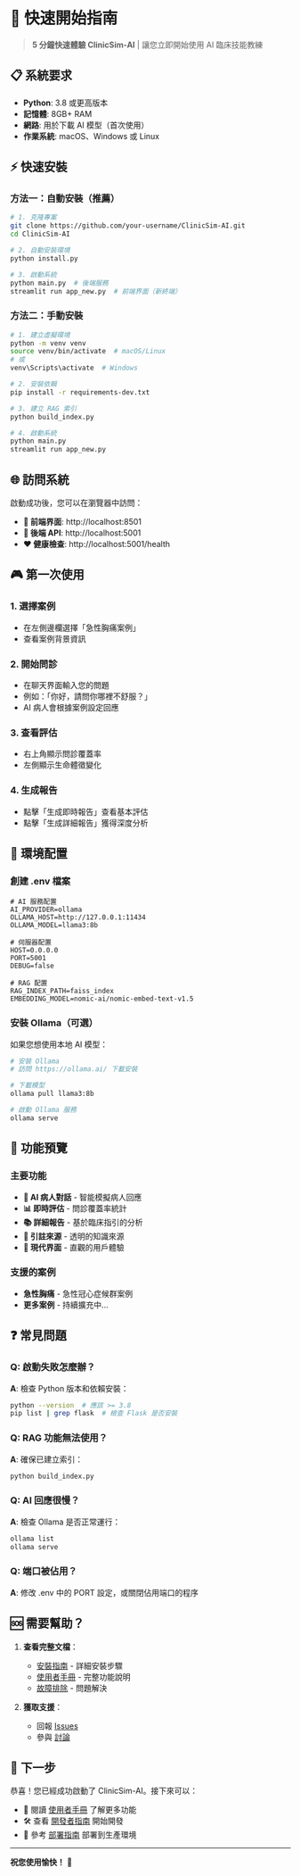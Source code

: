 # 🚀 快速開始指南

> **5 分鐘快速體驗 ClinicSim-AI** | 讓您立即開始使用 AI 臨床技能教練

## 📋 系統要求

- **Python**: 3.8 或更高版本
- **記憶體**: 8GB+ RAM
- **網路**: 用於下載 AI 模型（首次使用）
- **作業系統**: macOS、Windows 或 Linux

## ⚡ 快速安裝

### 方法一：自動安裝（推薦）

```bash
# 1. 克隆專案
git clone https://github.com/your-username/ClinicSim-AI.git
cd ClinicSim-AI

# 2. 自動安裝環境
python install.py

# 3. 啟動系統
python main.py  # 後端服務
streamlit run app_new.py  # 前端界面（新終端）
```

### 方法二：手動安裝

```bash
# 1. 建立虛擬環境
python -m venv venv
source venv/bin/activate  # macOS/Linux
# 或
venv\Scripts\activate  # Windows

# 2. 安裝依賴
pip install -r requirements-dev.txt

# 3. 建立 RAG 索引
python build_index.py

# 4. 啟動系統
python main.py
streamlit run app_new.py
```

## 🌐 訪問系統

啟動成功後，您可以在瀏覽器中訪問：

- **🎨 前端界面**: http://localhost:8501
- **🔧 後端 API**: http://localhost:5001
- **❤️ 健康檢查**: http://localhost:5001/health

## 🎮 第一次使用

### 1. 選擇案例
- 在左側邊欄選擇「急性胸痛案例」
- 查看案例背景資訊

### 2. 開始問診
- 在聊天界面輸入您的問題
- 例如：「你好，請問你哪裡不舒服？」
- AI 病人會根據案例設定回應

### 3. 查看評估
- 右上角顯示問診覆蓋率
- 左側顯示生命體徵變化

### 4. 生成報告
- 點擊「生成即時報告」查看基本評估
- 點擊「生成詳細報告」獲得深度分析

## 🔧 環境配置

### 創建 .env 檔案

```env
# AI 服務配置
AI_PROVIDER=ollama
OLLAMA_HOST=http://127.0.0.1:11434
OLLAMA_MODEL=llama3:8b

# 伺服器配置
HOST=0.0.0.0
PORT=5001
DEBUG=false

# RAG 配置
RAG_INDEX_PATH=faiss_index
EMBEDDING_MODEL=nomic-ai/nomic-embed-text-v1.5
```

### 安裝 Ollama（可選）

如果您想使用本地 AI 模型：

```bash
# 安裝 Ollama
# 訪問 https://ollama.ai/ 下載安裝

# 下載模型
ollama pull llama3:8b

# 啟動 Ollama 服務
ollama serve
```

## 🎯 功能預覽

### 主要功能
- **🤖 AI 病人對話** - 智能模擬病人回應
- **📊 即時評估** - 問診覆蓋率統計
- **📚 詳細報告** - 基於臨床指引的分析
- **📝 引註來源** - 透明的知識來源
- **🎨 現代界面** - 直觀的用戶體驗

### 支援的案例
- **急性胸痛** - 急性冠心症候群案例
- **更多案例** - 持續擴充中...

## ❓ 常見問題

### Q: 啟動失敗怎麼辦？
**A**: 檢查 Python 版本和依賴安裝：
```bash
python --version  # 應該 >= 3.8
pip list | grep flask  # 檢查 Flask 是否安裝
```

### Q: RAG 功能無法使用？
**A**: 確保已建立索引：
```bash
python build_index.py
```

### Q: AI 回應很慢？
**A**: 檢查 Ollama 是否正常運行：
```bash
ollama list
ollama serve
```

### Q: 端口被佔用？
**A**: 修改 .env 中的 PORT 設定，或關閉佔用端口的程序

## 🆘 需要幫助？

1. **查看完整文檔**：
   - [安裝指南](installation.md) - 詳細安裝步驟
   - [使用者手冊](user-manual.md) - 完整功能說明
   - [故障排除](troubleshooting.md) - 問題解決

2. **獲取支援**：
   - 回報 [Issues](https://github.com/your-username/ClinicSim-AI/issues)
   - 參與 [討論](https://github.com/your-username/ClinicSim-AI/discussions)

## 🎉 下一步

恭喜！您已經成功啟動了 ClinicSim-AI。接下來可以：

- 📖 閱讀 [使用者手冊](user-manual.md) 了解更多功能
- 🛠️ 查看 [開發者指南](developer-guide.md) 開始開發
- 🚀 參考 [部署指南](deployment.md) 部署到生產環境

---

**祝您使用愉快！** 🎉
